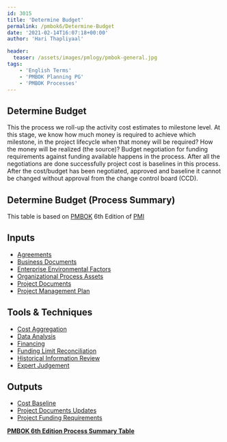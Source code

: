 ```yaml
---
id: 3015   
title: 'Determine Budget'
permalink: /pmbok6/Determine-Budget
date: '2021-02-14T16:07:18+00:00'
author: 'Hari Thapliyaal'

header:
  teaser: /assets/images/pmlogy/pmbok-general.jpg
tags:
    - 'English Terms'
    - 'PMBOK Planning PG'
    - 'PMBOK Processes'
---
```


## Determine Budget

This the process we roll-up the activity cost estimates to milestone level. At this stage, we know how much money is required to achieve which milestone, in the project lifecycle when that money will be required? How the money will be realized (the source)? Budget negotiation for funding requirements against funding available happens in the process. After all the negotiations are done successfully project cost is baselines in this process. After the cost/budget has been negotiated, approved and baseline it cannot be changed without approval from the change control board (CCD).

## Determine Budget (Process Summary)

This table is based on [PMBOK](https://www.pmi.org/pmbok-guide-standards) 6th Edition of [PMI](https:/www.pmi.org)

## **Inputs**

- [Agreements](/pmbok6/agreements)
- [Business Documents](/pmbok6/business-documents)
- [Enterprise Environmental Factors](/pmbok6/enterprise-environmental-factors)
- [Organizational Process Assets](/pmbok6/organizational-process-assets)
- [Project Documents](/pmbok6/project-documents)
- [Project Management Plan](/pmbok6/project-management-plan)

## **Tools &amp; Techniques**

- [Cost Aggregation](/pmbok6/cost-aggregation)
- [Data Analysis](/pmbok6/data-analysis)
- [Financing](/pmbok6/financing)
- [Funding Limit Reconciliation](/pmbok6/funding-limit-reconciliation)
- [Historical Information Review](/pmbok6/historical-information-review)
- [Expert Judgement](/pmbok6/expert-judgement)

## **Outputs**

- [Cost Baseline](/pmbok6/cost-baseline)
- [Project Documents Updates](/pmbok6/project-documents-updates)
- [Project Funding Requirements](/pmbok6/project-funding-requirements)

**[PMBOK 6th Edition Process Summary Table](process-groups-and-processes-in-pmbok6/)**

